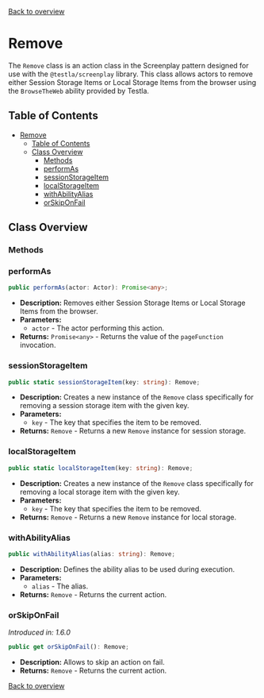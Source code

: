 [Back to overview](../../screenplay_elements.md)

# Remove

The `Remove` class is an action class in the Screenplay pattern designed for use with the `@testla/screenplay` library. This class allows actors to remove either Session Storage Items or Local Storage Items from the browser using the `BrowseTheWeb` ability provided by Testla.

## Table of Contents

- [Remove](#remove)
  - [Table of Contents](#table-of-contents)
  - [Class Overview](#class-overview)
    - [Methods](#methods)
    - [performAs](#performas)
    - [sessionStorageItem](#sessionstorageitem)
    - [localStorageItem](#localstorageitem)
    - [withAbilityAlias](#withabilityalias)
    - [orSkipOnFail](#orskiponfail)

## Class Overview

### Methods

### performAs

```typescript
public performAs(actor: Actor): Promise<any>;
```

- **Description:** Removes either Session Storage Items or Local Storage Items from the browser.
- **Parameters:**
  - `actor` - The actor performing this action.
- **Returns:** `Promise<any>` - Returns the value of the `pageFunction` invocation.

### sessionStorageItem

```typescript
public static sessionStorageItem(key: string): Remove;
```

- **Description:** Creates a new instance of the `Remove` class specifically for removing a session storage item with the given key.
- **Parameters:**
  - `key` - The key that specifies the item to be removed.
- **Returns:** `Remove` - Returns a new `Remove` instance for session storage.

### localStorageItem

```typescript
public static localStorageItem(key: string): Remove;
```

- **Description:** Creates a new instance of the `Remove` class specifically for removing a local storage item with the given key.
- **Parameters:**
  - `key` - The key that specifies the item to be removed.
- **Returns:** `Remove` - Returns a new `Remove` instance for local storage.

### withAbilityAlias

```typescript
public withAbilityAlias(alias: string): Remove;
```

- **Description:** Defines the ability alias to be used during execution.
- **Parameters:**
  - `alias` - The alias.
- **Returns:** `Remove` - Returns the current action.

### orSkipOnFail

*Introduced in: 1.6.0*

```typescript
public get orSkipOnFail(): Remove;
```

- **Description:** Allows to skip an action on fail.
- **Returns:** `Remove` - Returns the current action.

[Back to overview](../../screenplay_elements.md)
